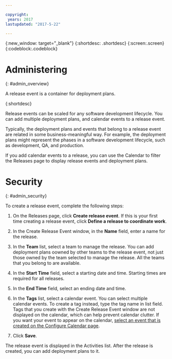 ```yaml
---

copyright:
 years: 2017
lastupdated: "2017-5-22"

---
```


{:new_window: target="_blank"}
{:shortdesc: .shortdesc}
{:screen:.screen}
{:codeblock:.codeblock}

# Administering
{: #admin_overview}

A release event is a container for deployment plans.

{:shortdesc}

Release events can be scaled for any software development lifecycle. You can add multiple deployment plans, and calendar events to a release event.

Typically, the deployment plans and events that belong to a release event are related in some business-meaningful way. For example, the deployment plans might represent the phases in a software development lifecycle, such as development, QA, and production.

If you add calendar events to a release, you can use the Calendar to filter the Releases page to display release events and deployment plans.

# Security
{: #admin_security}

To create a release event, complete the following steps:

1. On the Releases page, click **Create release event**. If this is your first time creating a release event, click **Define a release to coordinate work**.

1. In the Create Release Event window, in the **Name** field, enter a name for the release.

3. In the **Team** list, select a team to manage the release. You can add deployment plans oowned by other teams to the release event, not just those owned by the team selected to manage the release. All the teams that you belong to are available.

3. In the **Start Time** field, select a starting date and time. Starting times are required for all releases.

3. In the **End Time** field, select an ending date and time.

3. In the **Tags** list, select a calendar event. You can select multiple calendar events. To create a tag instead, type the tag name in list field. Tags that you create with the Create Release Event window are not displayed on the calendar, which can help prevent calendar clutter. If you want your event to appear on the calendar, [select an event that is created on the Configure Calendar page](UCCR_events.html#events_tagCreate).

5. Click **Save**.

The release event is displayed in the Activities list. After the release is created, you can add deployment plans to it.
